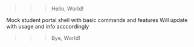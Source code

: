 >>> Hello, World!


Mock student portal shell with basic commands and features
Will update with usage and info acccordingly


>>> Bye, World!